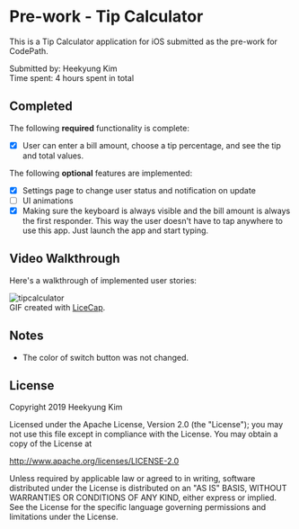 # Pre-work - Tip Calculator

This is a Tip Calculator application for iOS submitted as the pre-work for CodePath.

Submitted by:  Heekyung Kim  
Time spent: 4 hours spent in total

## Completed

The following **required** functionality is complete:

* [x] User can enter a bill amount, choose a tip percentage, and see the tip and total values.

The following **optional** features are implemented:
* [x] Settings page to change user status and notification on update
* [ ] UI animations
* [x] Making sure the keyboard is always visible and the bill amount is always the first responder. This way the user doesn't have to tap anywhere to use this app. Just launch the app and start typing.

## Video Walkthrough 

Here's a walkthrough of implemented user stories:

![tipcalculator](https://user-images.githubusercontent.com/41011055/50667758-df6de180-0f88-11e9-959e-40fb630a5297.gif)  
GIF created with [LiceCap](http://www.cockos.com/licecap/).

## Notes
* The color of switch button was not changed.

## License

Copyright 2019 Heekyung Kim

Licensed under the Apache License, Version 2.0 (the "License");
you may not use this file except in compliance with the License.
You may obtain a copy of the License at

http://www.apache.org/licenses/LICENSE-2.0

Unless required by applicable law or agreed to in writing, software
distributed under the License is distributed on an "AS IS" BASIS,
WITHOUT WARRANTIES OR CONDITIONS OF ANY KIND, either express or implied.
See the License for the specific language governing permissions and
limitations under the License.
